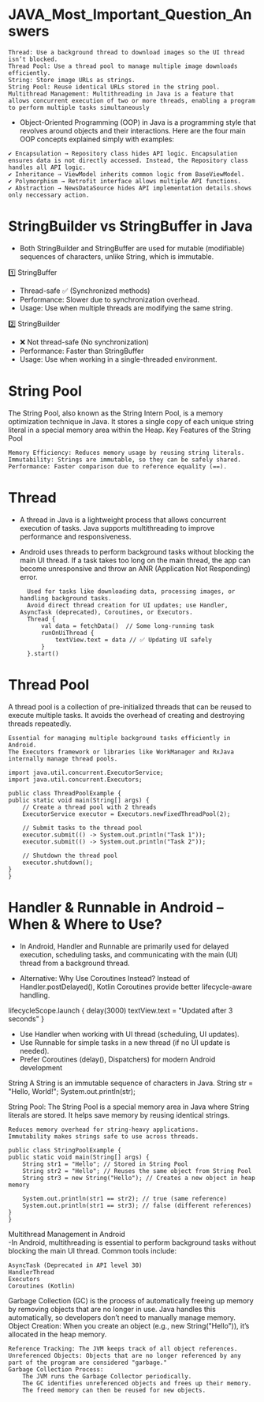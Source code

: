 # JAVA_Most_Important_Question_Answers

    Thread: Use a background thread to download images so the UI thread isn’t blocked.
    Thread Pool: Use a thread pool to manage multiple image downloads efficiently.
    String: Store image URLs as strings.
    String Pool: Reuse identical URLs stored in the string pool.
    Multithread Management: Multithreading in Java is a feature that allows concurrent execution of two or more threads, enabling a program to perform multiple tasks simultaneously

   - Object-Oriented Programming (OOP) in Java is a programming style that revolves around objects and their interactions. Here are the four main OOP concepts explained simply with examples:

    ✔️ Encapsulation → Repository class hides API logic. Encapsulation ensures data is not directly accessed. Instead, the Repository class handles all API logic.
    ✔️ Inheritance → ViewModel inherits common logic from BaseViewModel.
    ✔️ Polymorphism → Retrofit interface allows multiple API functions.
    ✔️ Abstraction → NewsDataSource hides API implementation details.shows only neccessary action.

# StringBuilder vs StringBuffer in Java
- Both StringBuilder and StringBuffer are used for mutable (modifiable) sequences of characters, unlike String, which is immutable.

1️⃣ StringBuffer
- Thread-safe ✅ (Synchronized methods)
- Performance: Slower due to synchronization overhead.
- Usage: Use when multiple threads are modifying the same string.
  
2️⃣ StringBuilder
- ❌ Not thread-safe (No synchronization)
- Performance: Faster than StringBuffer
- Usage: Use when working in a single-threaded environment.

# String Pool

The String Pool, also known as the String Intern Pool, is a memory optimization technique in Java. It stores a single copy of each unique string literal in a special memory area within the Heap.
Key Features of the String Pool

    Memory Efficiency: Reduces memory usage by reusing string literals.
    Immutability: Strings are immutable, so they can be safely shared.
    Performance: Faster comparison due to reference equality (==).
    
# Thread
- A thread in Java is a lightweight process that allows concurrent execution of tasks. Java supports multithreading to improve performance and responsiveness.
- Android uses threads to perform background tasks without blocking the main UI thread. If a task takes too long on the main thread, the app can become unresponsive and throw an ANR (Application Not Responding) error.

        Used for tasks like downloading data, processing images, or handling background tasks.
        Avoid direct thread creation for UI updates; use Handler, AsyncTask (deprecated), Coroutines, or Executors.
        Thread {
            val data = fetchData()  // Some long-running task
            runOnUiThread { 
                textView.text = data // ✅ Updating UI safely
            }
        }.start()

# Thread Pool
A thread pool is a collection of pre-initialized threads that can be reused to execute multiple tasks. It avoids the overhead of creating and destroying threads repeatedly.

    Essential for managing multiple background tasks efficiently in Android.
    The Executors framework or libraries like WorkManager and RxJava internally manage thread pools.
    
    import java.util.concurrent.ExecutorService;
    import java.util.concurrent.Executors;

    public class ThreadPoolExample {
    public static void main(String[] args) {
        // Create a thread pool with 2 threads
        ExecutorService executor = Executors.newFixedThreadPool(2);

        // Submit tasks to the thread pool
        executor.submit(() -> System.out.println("Task 1"));
        executor.submit(() -> System.out.println("Task 2"));

        // Shutdown the thread pool
        executor.shutdown();
    }
    }

# Handler & Runnable in Android – When & Where to Use?
- In Android, Handler and Runnable are primarily used for delayed execution, scheduling tasks, and communicating with the main (UI) thread from a background thread.

- Alternative: Why Use Coroutines Instead?
Instead of Handler.postDelayed(), Kotlin Coroutines provide better lifecycle-aware handling.

lifecycleScope.launch {
    delay(3000)
    textView.text = "Updated after 3 seconds"
}

- Use Handler when working with UI thread (scheduling, UI updates).
- Use Runnable for simple tasks in a new thread (if no UI update is needed).
- Prefer Coroutines (delay(), Dispatchers) for modern Android development

String 
A String is an immutable sequence of characters in Java.
    String str = "Hello, World!";
        System.out.println(str);

String Pool:
The String Pool is a special memory area in Java where String literals are stored. It helps save memory by reusing identical strings.

    Reduces memory overhead for string-heavy applications.
    Immutability makes strings safe to use across threads.

    public class StringPoolExample {
    public static void main(String[] args) {
        String str1 = "Hello"; // Stored in String Pool
        String str2 = "Hello"; // Reuses the same object from String Pool
        String str3 = new String("Hello"); // Creates a new object in heap memory

        System.out.println(str1 == str2); // true (same reference)
        System.out.println(str1 == str3); // false (different references)
    }
    }

Multithread Management in Android  
-In Android, multithreading is essential to perform background tasks without blocking the main UI thread. Common tools include:

    AsyncTask (Deprecated in API level 30)
    HandlerThread
    Executors
    Coroutines (Kotlin)

Garbage Collection (GC) is the process of automatically freeing up memory by removing objects that are no longer in use. Java handles this automatically, so developers don’t need to manually manage memory.
    Object Creation: When you create an object (e.g., new String("Hello")), it’s allocated in the heap memory.

    Reference Tracking: The JVM keeps track of all object references.
    Unreferenced Objects: Objects that are no longer referenced by any part of the program are considered "garbage."
    Garbage Collection Process:
        The JVM runs the Garbage Collector periodically.
        The GC identifies unreferenced objects and frees up their memory.
        The freed memory can then be reused for new objects.
